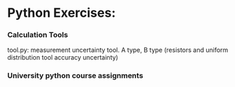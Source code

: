 # Python Exercises:
 ### Calculation Tools
   tool.py: measurement uncertainty tool. A type, B type (resistors and uniform distribution tool accuracy uncertainty)
 ### University python course assignments

